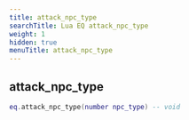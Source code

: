 ```yaml
---
title: attack_npc_type
searchTitle: Lua EQ attack_npc_type
weight: 1
hidden: true
menuTitle: attack_npc_type
---
```

## attack_npc_type
```lua
eq.attack_npc_type(number npc_type) -- void
```